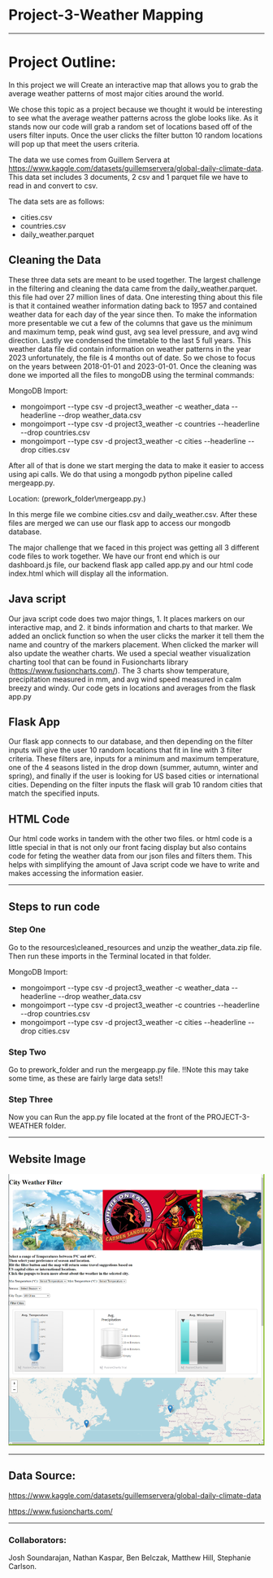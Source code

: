 # Project-3-Weather Mapping

______________________________________________________________

# Project Outline:

In this project we will Create an interactive map that allows you to grab the average weather patterns of most major cities around the world.

We chose this topic as a project because we thought it would be interesting to see what the average weather patterns across the globe looks like. As it stands now our code will grab a random set of locations based off of the users filter inputs. Once the user clicks the filter button 10 random locations will pop up that meet the users criteria. 


The data we use comes from Guillem Servera at https://www.kaggle.com/datasets/guillemservera/global-daily-climate-data. This data set includes 3 documents, 2 csv and 1 parquet file we have to read in and convert to csv. 

The data sets are as follows:

*   cities.csv
*   countries.csv
*   daily_weather.parquet

## Cleaning the Data

These three data sets are meant to be used together. The largest challenge in the filtering and cleaning the data came from the daily_weather.parquet. this file had over 27 million lines of data. One interesting thing about this file is that it contained weather information dating back to 1957 and contained weather data for each day of the year since then. To make the information more presentable we cut a few of the columns that gave us the minimum and maximum temp, peak wind gust, avg sea level pressure, and avg wind direction. <!-- #We didn't want to over complicate the information that user's would be seeing.# -->Lastly we condensed the timetable to the last 5 full years. This weather data file did contain information on weather patterns in the year 2023 unfortunately, the file is 4 months out of date. So we chose to focus on the years between 2018-01-01 and 2023-01-01. Once the cleaning was done we imported all the files to mongoDB using the terminal commands:

MongoDB Import:
* mongoimport --type csv -d project3_weather -c weather_data --headerline --drop weather_data.csv
* mongoimport --type csv -d project3_weather -c countries --headerline --drop countries.csv
* mongoimport --type csv -d project3_weather -c cities --headerline --drop cities.csv

After all of that is done we start merging the data to make it easier to access using api calls. We do that using a mongodb python pipeline called mergeapp.py. 

Location: (prework_folder\mergeapp.py.) 

In this merge file we combine cities.csv and daily_weather.csv. After these files are merged we can use our flask app to access our mongodb database.

The major challenge that we faced in this project was getting all 3 different code files to work together. We have our front end which is our dashboard.js file, our backend flask app called app.py and our html code index.html which will display all the information. 

## Java script
Our java script code does two major things, 1. It places markers on our interactive map, and 2. it binds information and charts to that marker. We added an onclick function so when the user clicks the marker it tell them the name and country of the markers placement. When clicked the marker will also update the weather charts. We used a special weather visualization charting tool that can be found in Fusioncharts library (https://www.fusioncharts.com/). The 3 charts show temperature, precipitation measured in mm, and avg wind speed measured in calm breezy and windy. Our code gets in locations and averages from the flask app.py

## Flask App
 Our flask app connects to our database, and then depending on the filter inputs will give the user 10 random locations that fit in line with 3 filter criteria. These filters are, inputs for a minimum and maximum temperature, one of the 4 seasons listed in the drop down (summer, autumn, winter and spring), and finally if the user is looking for US based cities or international cities. Depending on the filter inputs the flask will grab 10 random cities that match the specified inputs. 

 ## HTML Code
 Our html code works in tandem with the other two files. or html code is a little special in that is not only our front facing display but also contains code for feting the weather data from our json files and filters them. This helps with simplifying the amount of Java script code we have to write and makes accessing the information easier.
________________________________________________________________________
## Steps to run code
### Step One
Go to the resources\cleaned_resources and unzip the weather_data.zip file. Then run these imports in the Terminal located in that folder.

MongoDB Import:
* mongoimport --type csv -d project3_weather -c weather_data --headerline --drop weather_data.csv
* mongoimport --type csv -d project3_weather -c countries --headerline --drop countries.csv
* mongoimport --type csv -d project3_weather -c cities --headerline --drop cities.csv

### Step Two
Go to prework_folder and run the mergeapp.py file. !!Note this may take some time, as these are fairly large data sets!!

### Step Three
Now you can Run the app.py file located at the front of the PROJECT-3-WEATHER folder.

________________________________________________________________________
## Website Image

![Alt text](image-1.png)
________________________________________________________________________


## Data Source:
https://www.kaggle.com/datasets/guillemservera/global-daily-climate-data

https://www.fusioncharts.com/

________________________________________________________________________
### Collaborators:

Josh Soundarajan, 
Nathan Kaspar,
Ben Belczak,
Matthew Hill,
Stephanie Carlson.



